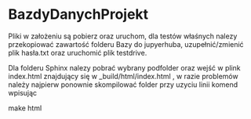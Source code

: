 # BazdyDanychProjekt

  Pliki w założeniu są pobierz oraz uruchom, dla testów właśnych nalezy przekopiować zawartość folderu Bazy do jupyerhuba, uzupełnić/zmienić plik hasła.txt oraz uruchomić plik testdrive.
  
  Dla folderu Sphinx nalezy pobrać wybrany podfolder oraz wejść w plink index.html znajdujący się w _build/html/index.html , w razie problemów należy najpierw ponownie skompilować folder przy uzyciu linii komend wpisując
  
  make html
